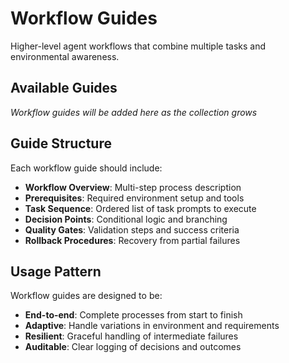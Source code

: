 # Workflow Guides

Higher-level agent workflows that combine multiple tasks and environmental awareness.

## Available Guides

*Workflow guides will be added here as the collection grows*

## Guide Structure

Each workflow guide should include:

- **Workflow Overview**: Multi-step process description
- **Prerequisites**: Required environment setup and tools
- **Task Sequence**: Ordered list of task prompts to execute
- **Decision Points**: Conditional logic and branching
- **Quality Gates**: Validation steps and success criteria
- **Rollback Procedures**: Recovery from partial failures

## Usage Pattern

Workflow guides are designed to be:
- **End-to-end**: Complete processes from start to finish
- **Adaptive**: Handle variations in environment and requirements
- **Resilient**: Graceful handling of intermediate failures
- **Auditable**: Clear logging of decisions and outcomes
